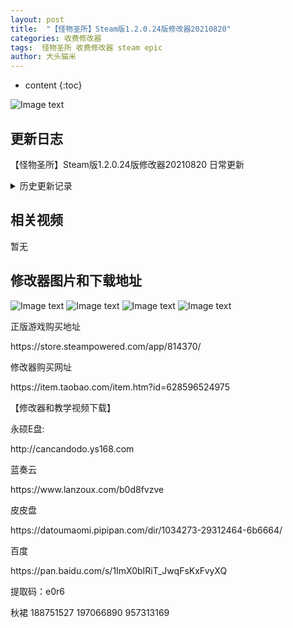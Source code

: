 ```yaml
---
layout: post
title:  "【怪物圣所】Steam版1.2.0.24版修改器20210820"
categories: 收费修改器
tags:  怪物圣所 收费修改器 steam epic
author: 大头猫米
---
```


* content
{:toc}

![Image text](https://datoumaomi.github.io/pic/ggg/guaiwushengsuo/logo.jpg)

##  更新日志
【怪物圣所】Steam版1.2.0.24版修改器20210820 日常更新





<details>
<summary>历史更新记录</summary><p></p>
【怪物圣所】修改器20201009<p></p>
 【怪物圣所】0.10.2.7版修改器20201205<p></p>
 【怪物圣所】1.0.1.19版修改器20201209<p></p>
 【怪物圣所】1.1.0.17版修改器20210415<p></p>
</details>

## 相关视频
暂无

## 修改器图片和下载地址

![Image text](https://datoumaomi.github.io/pic/ggg/guaiwushengsuo/0.jpg)
![Image text](https://datoumaomi.github.io/pic/ggg/guaiwushengsuo/1.jpg)
![Image text](https://datoumaomi.github.io/pic/ggg/guaiwushengsuo/2.jpg)
![Image text](https://datoumaomi.github.io/pic/ggg/guaiwushengsuo/3.jpg)


<p>正版游戏购买地址</p>
https://store.steampowered.com/app/814370/
<p></p>

<p></p>
修改器购买网址
<p></p>
https://item.taobao.com/item.htm?id=628596524975
<p></p>
【修改器和教学视频下载】
<p></p>
永硕E盘:
<p></p>
http://cancandodo.ys168.com
<p></p>
蓝奏云
<p></p>
https://www.lanzoux.com/b0d8fvzve
<p></p>
皮皮盘
<p></p>
https://datoumaomi.pipipan.com/dir/1034273-29312464-6b6664/
<p></p>
百度
<p></p>
https://pan.baidu.com/s/1ImX0bIRiT_JwqFsKxFvyXQ 
<p></p>
提取码：e0r6
<p></p>
<p>秋裙 188751527 197066890 957313169</p>
